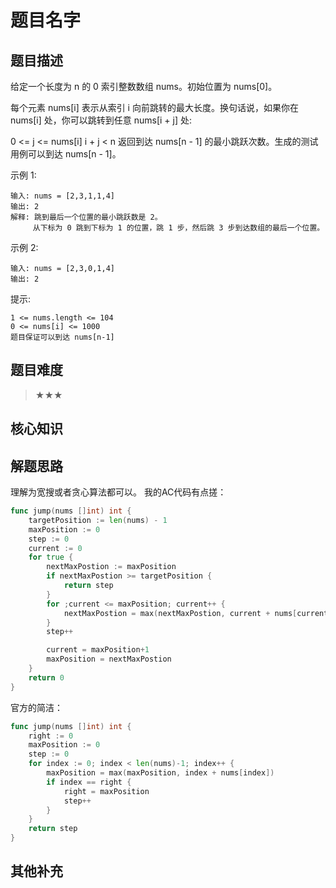 # 题目名字
## 题目描述

给定一个长度为 n 的 0 索引整数数组 nums。初始位置为 nums[0]。

每个元素 nums[i] 表示从索引 i 向前跳转的最大长度。换句话说，如果你在 nums[i] 处，你可以跳转到任意 nums[i + j] 处:

0 <= j <= nums[i] 
i + j < n
返回到达 nums[n - 1] 的最小跳跃次数。生成的测试用例可以到达 nums[n - 1]。

 

示例 1:
```
输入: nums = [2,3,1,1,4]
输出: 2
解释: 跳到最后一个位置的最小跳跃数是 2。
     从下标为 0 跳到下标为 1 的位置，跳 1 步，然后跳 3 步到达数组的最后一个位置。
```
示例 2:
```
输入: nums = [2,3,0,1,4]
输出: 2
 ```

提示:
```
1 <= nums.length <= 104
0 <= nums[i] <= 1000
题目保证可以到达 nums[n-1]
```

## 题目难度
> ★★★
## 核心知识


## 解题思路
理解为宽搜或者贪心算法都可以。
我的AC代码有点搓：
```go
func jump(nums []int) int {
    targetPosition := len(nums) - 1
    maxPosition := 0
    step := 0
    current := 0
    for true {
        nextMaxPostion := maxPosition
        if nextMaxPostion >= targetPosition {
            return step
        }
        for ;current <= maxPosition; current++ {
            nextMaxPostion = max(nextMaxPostion, current + nums[current])
        }
        step++

        current = maxPosition+1
        maxPosition = nextMaxPostion
    }   
    return 0
}

```

官方的简洁：

```go
func jump(nums []int) int {
    right := 0
    maxPosition := 0
    step := 0
    for index := 0; index < len(nums)-1; index++ {
        maxPosition = max(maxPosition, index + nums[index])
        if index == right {
            right = maxPosition
            step++
        }
    }
    return step
}

```

## 其他补充
